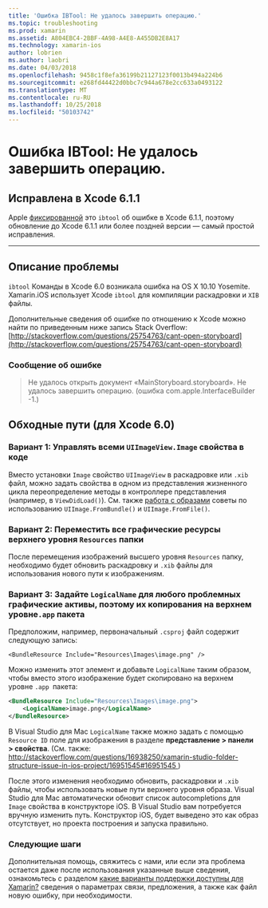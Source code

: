 ```yaml
---
title: 'Ошибка IBTool: Не удалось завершить операцию.'
ms.topic: troubleshooting
ms.prod: xamarin
ms.assetid: A804EBC4-2BBF-4A98-A4E8-A455DB2E8A17
ms.technology: xamarin-ios
author: lobrien
ms.author: laobri
ms.date: 04/03/2018
ms.openlocfilehash: 9458c1f8efa36199b21127123f0013b494a224b6
ms.sourcegitcommit: e268fd44422d0bbc7c944a678e2cc633a0493122
ms.translationtype: MT
ms.contentlocale: ru-RU
ms.lasthandoff: 10/25/2018
ms.locfileid: "50103742"
---
```

# <a name="ibtool-error-the-operation-couldnt-be-completed"></a>Ошибка IBTool: Не удалось завершить операцию.

## <a name="fixed-in-xcode-611"></a>Исправлена в Xcode 6.1.1

Apple [фиксированной](https://developer.apple.com/library/content/documentation/Xcode/Conceptual/RN-Xcode-Archive/Chapters/xc6_release_notes.html#//apple_ref/doc/uid/TP40016994-CH4-SW1) это `ibtool` об ошибке в Xcode 6.1.1, поэтому обновление до Xcode 6.1.1 или более поздней версии — самый простой исправления.

* * *

## <a name="description-of-the-problem"></a>Описание проблемы

`ibtool` Команды в Xcode 6.0 возникала ошибка на OS X 10.10 Yosemite. Xamarin.iOS использует Xcode `ibtool` для компиляции раскадровки и `XIB` файлы.

Дополнительные сведения об ошибке по отношению к Xcode можно найти по приведенным ниже запись Stack Overflow: [http://stackoverflow.com/questions/25754763/cant-open-storyboard](http://stackoverflow.com/questions/25754763/cant-open-storyboard)

### <a name="error-message"></a>Сообщение об ошибке

> Не удалось открыть документ «MainStoryboard.storyboard». Не удалось завершить операцию. (ошибка com.apple.InterfaceBuilder -1.)

## <a name="workarounds-for-xcode-60"></a>Обходные пути (для Xcode 6.0)

### <a name="option-1-manage-all-uiimageviewimage-properties-in-code"></a>Вариант 1: Управлять всеми `UIImageView.Image` свойства в коде

Вместо установки `Image` свойство `UIImageView` в раскадровке или `.xib` файл, можно задать свойства в одном из представления жизненного цикла переопределение методы в контроллере представления (например, в `ViewDidLoad()`). См. также [работа с образами](~/ios/app-fundamentals/images-icons/index.md) советы по использованию `UIImage.FromBundle()` и `UIImage.FromFile()`.

### <a name="option-2-move-all-of-the-image-resources-to-the-top-level-resources-folder"></a>Вариант 2: Переместить все графические ресурсы верхнего уровня `Resources` папки

После перемещения изображений высшего уровня `Resources` папку, необходимо будет обновить раскадровку и `.xib` файлы для использования нового пути к изображениям.

### <a name="option-3-set-the-logicalname-for-any-problematic-image-assets-so-they-are-copied-to-the-top-level-of-theapp-bundle"></a>Вариант 3: Задайте `LogicalName` для любого проблемных графические активы, поэтому их копирования на верхнем уровне`.app` пакета

Предположим, например, первоначальный `.csproj` файл содержит следующую запись:

`<BundleResource Include="Resources\Images\image.png" />`

Можно изменить этот элемент и добавьте `LogicalName` таким образом, чтобы вместо этого изображение будет скопировано на верхнем уровне `.app `пакета:

```xml
<BundleResource Include="Resources\Images\image.png">
    <LogicalName>image.png</LogicalName>
</BundleResource>
```

В Visual Studio для Mac `LogicalName` также можно задать с помощью `Resource ID` поле для изображения в разделе **представление > панели > свойства**. (См. также: [ http://stackoverflow.com/questions/16938250/xamarin-studio-folder-structure-issue-in-ios-project/16951545#16951545 ](http://stackoverflow.com/questions/16938250/xamarin-studio-folder-structure-issue-in-ios-project/16951545#16951545))

После этого изменения необходимо обновить, раскадровки и `.xib` файлы, чтобы использовать новые пути верхнего уровня образа. Visual Studio для Mac автоматически обновит список autocompletions для `Image` свойства в конструкторе iOS. В Visual Studio вам потребуется вручную изменить путь. Конструктор iOS, будет выведено это как образ отсутствует, но проекта построения и запуска правильно.

### <a name="next-steps"></a>Следующие шаги

Дополнительная помощь, свяжитесь с нами, или если эта проблема остается даже после использования указанные выше сведения, ознакомьтесь с разделом [какие варианты поддержки доступны для Xamarin?](~/cross-platform/troubleshooting/support-options.md) сведения о параметрах связи, предложения, а также как файл новую ошибку, при необходимости. 

